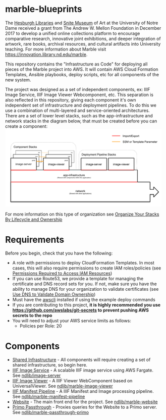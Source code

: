 # marble-blueprints
The [Hesburgh Libraries](https://library.nd.edu) and [Snite Museum](https://sniteartmuseum.nd.edu/) of Art at the University of Notre Dame received a grant from The Andrew W. Mellon Foundation in December 2017 to develop a unified online collections platform to encourage comparative research, innovative joint exhibitions, and deeper integration of artwork, rare books, archival resources, and cultural artifacts into University teaching. For more information about Marble visit https://innovation.library.nd.edu/marble.

This repository contains the "Infrastructure as Code" for deploying all pieces of the Marble project into AWS. It will contain AWS Cloud Formation Templates, Ansible playbooks, deploy scripts, etc for all components of the new system.

The project was designed as a set of independent components, ex: IIIF Image Service, IIIF Image Viewer Webcomponent, etc. This separation is also reflected in this repository, giving each component it's own independent set of infrastructure and deployment pipelines. To do this we use a combination of multi-layered and service-oriented architectures. There are a set of lower level stacks, such as the app-infrastructure and network stacks in the diagram below, that must be created before you can create a component:
![Stack Structure](/docs/stack-structure.png)

For more information on this type of organization see [Organize Your Stacks By Lifecycle and Ownership](https://docs.aws.amazon.com/AWSCloudFormation/latest/UserGuide/best-practices.html#organizingstacks)

# Requirements
Before you begin, check that you have the following:
  - A role with permissions to deploy CloudFormation Templates. In most cases, this will also require permissions to create IAM roles/policies (see [Permissions Required to Access IAM Resources](https://docs.aws.amazon.com/IAM/latest/UserGuide/access_permissions-required.html))
  - If you can use Route53, we provide a template for managing the certificate and DNS record sets for you. If not, make sure you have the ability to manage DNS for your organization to validate certificates (see [Use DNS to Validate Domain Ownership](https://docs.aws.amazon.com/acm/latest/userguide/gs-acm-validate-dns.html))
  - Must have the [awscli](https://aws.amazon.com/cli/) installed if using the example deploy commands
  - If you are contributing to this project, **it is highly recommended you use https://github.com/awslabs/git-secrets to prevent pushing AWS secrets to the repo**
  - You will need to adjust your AWS service limits as follows:
    - Policies per Role: 20

# Components
- [Shared Infrastructure](/docs/shared-infrastructure.md) - All components will require creating a set of shared infrastructure, so begin here.
- [IIIF Image Service](/docs/iiif-image-service.md) - A scalable IIIF image service using AWS Fargate. See [ndlib/image-server](https://github.com/ndlib/image-server)
- [IIIF Image Viewer](/docs/iiif-image-viewer.md) - A IIIF Viewer WebComponent based on UniversalViewer. See [ndlib/marble-image-viewer](https://github.com/ndlib/marble-image-viewer)
- [IIIF Manifest Pipeline](/docs/iiif-manifest-pipeline.md) - A IIIF Manifest and Image processing pipeline. See [ndlib/marble-manifest-pipeline](https://github.com/ndlib/marble-manifest-pipeline)
- [Website](/docs/website.md) - The main front end for the project. See [ndlib/marble-website](https://github.com/ndlib/marble-website)
- [Primo Passthrough](/docs/primo-passthrough.md) - Proxies queries for the Website to a Primo server. See [ndlib/marble-passthrough-primo](https://github.com/ndlib/marble-passthrough-primo)
